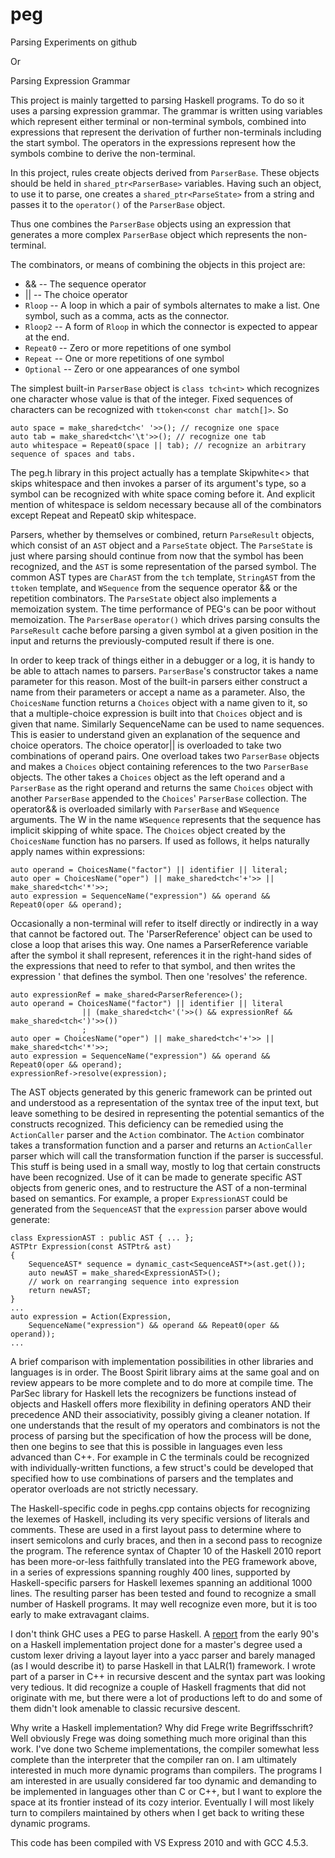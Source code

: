 peg
===

Parsing Experiments on github

Or

Parsing Expression Grammar

This project is mainly targetted to parsing Haskell programs. To do so it uses
a parsing expression grammar. The grammar is written using variables which 
represent either terminal or non-terminal symbols, combined into expressions
that represent the derivation of further non-terminals including the start
symbol. The operators in the expressions represent how the symbols combine to
derive the non-terminal.

In this project, rules create objects derived from `ParserBase`. These objects 
should be held in `shared_ptr<ParserBase>` variables. Having such an object, to
use it to parse, one creates a `shared_ptr<ParseState>` from a string and passes
it to the `operator()` of the `ParserBase` object.

Thus one combines the `ParserBase` objects using an expression that generates a 
more complex `ParserBase` object which represents the non-terminal.

The combinators, or means of combining the objects in this project are:

* && -- The sequence operator
* || -- The choice operator
* `Rloop` -- A loop in which a pair of symbols alternates to make a list. One symbol, such as a comma, acts as the connector.
* `Rloop2` -- A form of `Rloop` in which the connector is expected to appear at the end.
* `Repeat0` -- Zero or more repetitions of one symbol
* `Repeat` -- One or more repetitions of one symbol
* `Optional` -- Zero or one appearances of one symbol

The simplest built-in `ParserBase` object is `class tch<int>` which recognizes one 
character whose value is that of the integer. Fixed sequences of characters can
be recognized with `ttoken<const char match[]>`. So 

    auto space = make_shared<tch<' '>>(); // recognize one space
    auto tab = make_shared<tch<'\t'>>(); // recognize one tab
    auto whitespace = Repeat0(space || tab); // recognize an arbitrary sequence of spaces and tabs.

The peg.h library in this project actually has a template Skipwhite<> that skips 
whitespace and then invokes a parser of its argument's type, so a symbol can be
recognized with white space coming before it. And explicit mention of whitespace
is seldom necessary because all of the combinators except Repeat and Repeat0 skip
whitespace.

Parsers, whether by themselves or combined, return `ParseResult` objects, which 
consist of an `AST` object and a `ParseState` object. The `ParseState` is just where 
parsing should continue from now that the symbol has been recognized, and the 
`AST` is some representation of the parsed symbol. The common AST types are 
`CharAST` from the `tch` template, `StringAST` from the `ttoken` template, and 
`WSequence` from the sequence operator && or the repetition combinators. The 
`ParseState` object also implements a memoization system. The time performance of 
PEG's can be poor without memoization. The `ParserBase` `operator()` which drives 
parsing consults the `ParseResult` cache before parsing a given symbol at a given 
position in the input and returns the previously-computed result if there is 
one. 

In order to keep track of things either in a debugger or a log, it is handy to 
be able to attach names to parsers. `ParserBase`'s constructor takes a name 
parameter for this reason. Most of the built-in parsers either construct a name
from their parameters or accept a name as a parameter. Also, the `ChoicesName` 
function returns a `Choices` object with a name given to it, so that a 
multiple-choice expression is built into that `Choices` object and is given that 
name. Similarly SequenceName can be used to name sequences. This is easier to
understand given an explanation of the sequence and choice operators. The 
choice operator|| is overloaded to take two combinations of operand pairs. One
overload takes two `ParserBase` objects and makes a `Choices` object containing
references to the two `ParserBase` objects. The other takes a `Choices` object as 
the left operand and a `ParserBase` as the right operand and returns the same 
`Choices` object with another `ParserBase` appended to the `Choices`' `ParserBase`
collection. The operator&& is overloaded similarly with `ParserBase` and 
`WSequence` arguments. The W in the name `WSequence` represents that the sequence
has implicit skipping of white space. The `Choices` object created by the 
`ChoicesName` function has no parsers. If used as follows, it helps naturally
apply names within expressions:

	auto operand = ChoicesName("factor") || identifier || literal;
	auto oper = ChoicesName("oper") || make_shared<tch<'+'>> || make_shared<tch<'*'>>;
	auto expression = SequenceName("expression") && operand && Repeat0(oper && operand); 

Occasionally a non-terminal will refer to itself directly or indirectly in a
way that cannot be factored out. The 'ParserReference' object can be used to
close a loop that arises this way. One names a ParserReference variable after
the symbol it shall represent, references it in the right-hand sides of the 
expressions that need to refer to that symbol, and then writes the expression '
that defines the symbol. Then one 'resolves' the reference.

	auto expressionRef = make_shared<ParserReference>();
	auto operand = ChoicesName("factor") || identifier || literal 
					|| (make_shared<tch<'('>>() && expressionRef && make_shared<tch<')'>>())
					;
	auto oper = ChoicesName("oper") || make_shared<tch<'+'>> || make_shared<tch<'*'>>;
	auto expression = SequenceName("expression") && operand && Repeat0(oper && operand); 
	expressionRef->resolve(expression);

The AST objects generated by this generic framework can be printed out and 
understood as a representation of the syntax tree of the input text, but leave 
something to be desired in representing the potential semantics of the 
constructs recognized. This deficiency can be remedied using the `ActionCaller` 
parser and the `Action` combinator. The `Action` combinator takes a 
transformation function and a parser and returns an `ActionCaller` parser which 
will call the transformation function if the parser is successful. This stuff 
is being used in a small way, mostly to log that certain constructs have been 
recognized. Use of it can be made to generate specific AST objects from generic 
ones, and to restructure the AST of a non-terminal based on semantics. For 
example, a proper `ExpressionAST` could be generated from the `SequenceAST` 
that the `expression` parser above would generate:

	class ExpressionAST : public AST { ... };
	ASTPtr Expression(const ASTPtr& ast)
	{
		SequenceAST* sequence = dynamic_cast<SequenceAST*>(ast.get());
		auto newAST = make_shared<ExpressionAST>();
		// work on rearranging sequence into expression
		return newAST;
	}
	...
	auto expression = Action(Expression, 
		SequenceName("expression") && operand && Repeat0(oper && operand));
	...

A brief comparison with implementation possibilities in other libraries and 
languages is in order. The Boost Spirit library aims at the same goal and on
review appears to be more complete and to do more at compile time. The ParSec
library for Haskell lets the recognizers be functions instead of objects and
Haskell offers more flexibility in defining operators AND their precedence AND
their associativity, possibly giving a cleaner notation. If one understands
that the result of my operators and combinators is not the process of parsing
but the specification of how the process will be done, then one begins to see
that this is possible in languages even less advanced than C++. For example in
C the terminals could be recognized with individually-written functions, a few
struct's could be developed that specified how to use combinations of parsers
and the templates and operator overloads are not strictly necessary.

The Haskell-specific code in peghs.cpp contains objects for recognizing the
lexemes of Haskell, including its very specific versions of literals and 
comments. These are used in a first layout pass to determine where to insert 
semicolons and curly braces, and then in a second pass to recognize the 
program. The reference syntax of Chapter 10 of the Haskell 2010 report has been
more-or-less faithfully translated into the PEG framework above, in a series of 
expressions spanning roughly 400 lines, supported by Haskell-specific parsers 
for Haskell lexemes spanning an additional 1000 lines. The resulting parser has 
been tested and found to recognize a small number of Haskell programs. It may 
well recognize even more, but it is too early to make extravagant claims. 

I don't think GHC uses a PEG to parse Haskell. A [report](http://www.dmst.aueb.gr/dds/pubs/jrnl/1993-StrProg-Haskell/html/exp.html)
from the early 90's on
a Haskell implementation project done for a master's degree used a custom lexer
driving a layout layer into a yacc parser and barely managed (as I would 
describe it) to parse Haskell in that LALR(1) framework. I wrote part of a 
parser in C++ in recursive descent and the syntax part was looking very 
tedious. It did recognize a couple of Haskell fragments that did not originate 
with me, but there were a lot of productions left to do and some of them didn't 
look amenable to classic recursive descent. 

Why write a Haskell implementation? Why did Frege write Begriffsschrift? Well 
obviously Frege was doing something much more original than this work. I've
done two Scheme implementations, the compiler somewhat less complete than the
interpreter that the compiler ran on. I am ultimately interested in much more 
dynamic programs than compilers. The programs I am interested in are usually 
considered far too dynamic and demanding to be implemented in languages other 
than C or C++, but I want to explore the space at its frontier instead of its 
cozy interior. Eventually I will most likely turn to compilers maintained by
others when I get back to writing these dynamic programs.

This code has been compiled with VS Express 2010 and with GCC 4.5.3.
